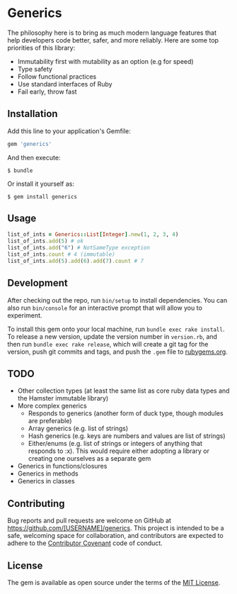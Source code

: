 # Generics

The philosophy here is to bring as much modern language features that help developers code better, safer, and more reliably. Here are some top priorities of this library:

- Immutability first with mutability as an option (e.g for speed)
- Type safety
- Follow functional practices
- Use standard interfaces of Ruby
- Fail early, throw fast

## Installation

Add this line to your application's Gemfile:

```ruby
gem 'generics'
```

And then execute:

    $ bundle

Or install it yourself as:

    $ gem install generics

## Usage

```ruby
list_of_ints = Generics::List[Integer].new(1, 2, 3, 4)
list_of_ints.add(5) # ok
list_of_ints.add("6") # NotSameType exception
list_of_ints.count # 4 (immutable)
list_of_ints.add(5).add(6).add(7).count # 7
```

## Development

After checking out the repo, run `bin/setup` to install dependencies. You can also run `bin/console` for an interactive prompt that will allow you to experiment.

To install this gem onto your local machine, run `bundle exec rake install`. To release a new version, update the version number in `version.rb`, and then run `bundle exec rake release`, which will create a git tag for the version, push git commits and tags, and push the `.gem` file to [rubygems.org](https://rubygems.org).

## TODO

- Other collection types (at least the same list as core ruby data types and the Hamster immutable library)
- More complex generics
  - Responds to generics (another form of duck type, though modules are preferable)
  - Array generics (e.g. list of strings)
  - Hash generics (e.g. keys are numbers and values are list of strings)
  - Either/enums (e.g. list of strings or integers of anything that responds to :x). This would require either adopting a library or creating one ourselves as a separate gem
- Generics in functions/closures
- Generics in methods
- Generics in classes

## Contributing

Bug reports and pull requests are welcome on GitHub at https://github.com/[USERNAME]/generics. This project is intended to be a safe, welcoming space for collaboration, and contributors are expected to adhere to the [Contributor Covenant](http://contributor-covenant.org) code of conduct.


## License

The gem is available as open source under the terms of the [MIT License](http://opensource.org/licenses/MIT).

